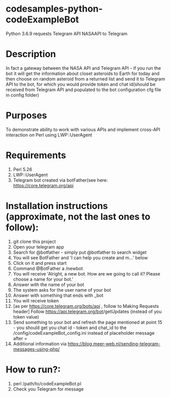 # codesamples-python-codeExampleBot
Python 3.6.9 requests Telegram API NASAAPI to Telegram
# Description
In fact a gateway between the NASA API and Telegram API - if you run the bot it will get the information about closet asteroids to Earth for today and then choose on random asteroid from a returned list and send it to Telegram API to the bot, for which you would provide token and chat id(should be received from Telegram API and populated to the bot configuration cfg file in config folder)
# Purposes
To demonstrate ability to work with various APIs and implement cross-API interaction on Perl using LWP::UserAgent
# Requirements
1. Perl 5.26
2. LWP::UserAgent
3. Telegram bot created via botFather(see here: https://core.telegram.org/api
# Installation instructions (approximate, not the last ones to follow):
1. git clone this project
2. Open your telegram app
3. Search for @botfather - simply put @botfather to search widget
4. You will see BotFather and 'I can help you create and m...' below
5. Click on it and press start
6. Command @BotFather a /newbot
7. You will receive 'Alright, a new bot. How are we going to call it? Please choose a name for your bot.'
8. Answer with the name of your bot
9. The system asks for the user name of your bot
10. Answer with something that ends with _bot
11. You will receive token   
12. [as per https://core.telegram.org/bots/api , follow to Making Requests header] Follow https://api.telegram.org/bot<token>/getUpdates (instead of <token> you token value)
13. Send something to your bot and refresh the page mentioned at point 15 - you should get you chat id - token and chat_id to the /config/codeExampleBot_config.ini instead of placeholder message after =
14. Additional information via https://blog.meer-web.nl/sending-telegram-messages-using-php/
  
# How to run?:
1. perl /path/to/codeExampleBot.pl
2. Check you Telegram for message
